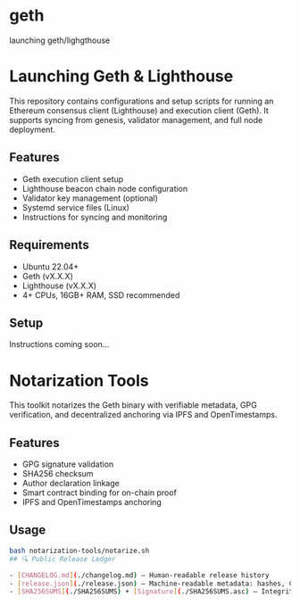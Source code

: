 # geth
launching geth/lighgthouse
# Launching Geth & Lighthouse

This repository contains configurations and setup scripts for running an Ethereum consensus client (Lighthouse) and execution client (Geth). It supports syncing from genesis, validator management, and full node deployment.

## Features
- Geth execution client setup
- Lighthouse beacon chain node configuration
- Validator key management (optional)
- Systemd service files (Linux)
- Instructions for syncing and monitoring

## Requirements
- Ubuntu 22.04+
- Geth (vX.X.X)
- Lighthouse (vX.X.X)
- 4+ CPUs, 16GB+ RAM, SSD recommended

## Setup
Instructions coming soon...
# Notarization Tools

This toolkit notarizes the Geth binary with verifiable metadata, GPG verification, and decentralized anchoring via IPFS and OpenTimestamps.

## Features
- GPG signature validation
- SHA256 checksum
- Author declaration linkage
- Smart contract binding for on-chain proof
- IPFS and OpenTimestamps anchoring

## Usage
```bash
bash notarization-tools/notarize.sh
## 🔍 Public Release Ledger

- [CHANGELOG.md](./changelog.md) – Human-readable release history
- [release.json](./release.json) – Machine-readable metadata: hashes, CIDs, declarations
- [SHA256SUMS](./SHA256SUMS) + [Signature](./SHA256SUMS.asc) – Integrity + provenance
